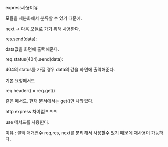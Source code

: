 express사용이유

모듈을 세분화해서 분류할 수 있기 때문에.

next -> 다음 모듈로 가기 위해 사용한다.

res.send(data): 

data값을 화면에 출력해준다.

req.status(404).send(data):

404의 status를 가질 경우 data의 값을 화면에 출력해준다.


기본 요청메서드

req.header() = req.get()

같은 메서드. 현재 문서에서는  get()만 나와있다.

http express 차이점ㅋㅋㅋ

use 메서드를 사용한다.

이유 : 
콜백 매개변수 req,res, next를 분리해서
사용할수 있기 때문에 재사용이 가능하다. 